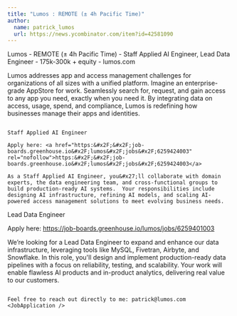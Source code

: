 ```yaml
---
title: "Lumos : REMOTE (± 4h Pacific Time)"
author:
  name: patrick_lumos
  url: https://news.ycombinator.com/item?id=42581090
---
```

Lumos - REMOTE (± 4h Pacific Time) - Staff Applied AI Engineer, Lead Data Engineer - 175k-300k + equity - lumos.com

Lumos addresses app and access management challenges for organizations of all sizes with a unified platform.  Imagine an enterprise-grade AppStore for work.  Seamlessly search for, request, and gain access to any app you need, exactly when you need it.  By integrating data on access, usage, spend, and compliance, Lumos is redefining how businesses manage their apps and identities.

~~~~~~~~~~~~~~~~~~~~

Staff Applied AI Engineer

Apply here: <a href="https:&#x2F;&#x2F;job-boards.greenhouse.io&#x2F;lumos&#x2F;jobs&#x2F;6259424003" rel="nofollow">https:&#x2F;&#x2F;job-boards.greenhouse.io&#x2F;lumos&#x2F;jobs&#x2F;6259424003</a>

As a Staff Applied AI Engineer, you&#x27;ll collaborate with domain experts, the data engineering team, and cross-functional groups to build production-ready AI systems.  Your responsibilities include designing AI infrastructure, refining AI models, and scaling AI-powered access management solutions to meet evolving business needs.

~~~~~~~~~~~~~~~~~~~~

Lead Data Engineer

Apply here: <a href="https:&#x2F;&#x2F;job-boards.greenhouse.io&#x2F;lumos&#x2F;jobs&#x2F;6259401003" rel="nofollow">https:&#x2F;&#x2F;job-boards.greenhouse.io&#x2F;lumos&#x2F;jobs&#x2F;6259401003</a>

We’re looking for a Lead Data Engineer to expand and enhance our data infrastructure, leveraging tools like MySQL, Fivetran, Airbyte, and Snowflake.  In this role, you&#x27;ll design and implement production-ready data pipelines with a focus on reliability, testing, and scalability.  Your work will enable flawless AI products and in-product analytics, delivering real value to our customers.

~~~~~~~~~~~~~~~~~~~~

Feel free to reach out directly to me: patrick@lumos.com
<JobApplication />
